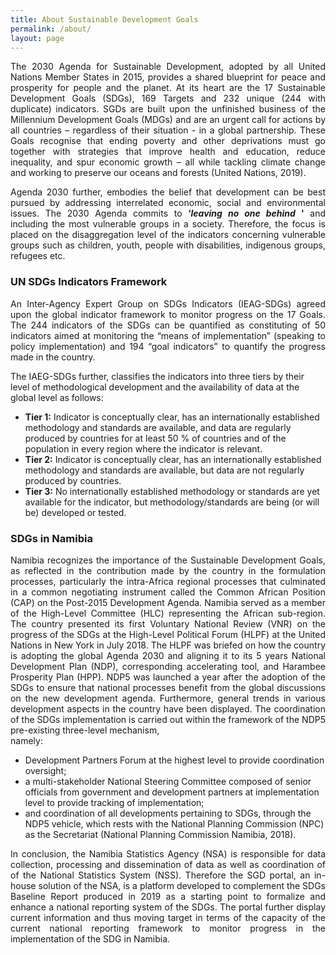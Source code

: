 ```yaml
---
title: About Sustainable Development Goals
permalink: /about/
layout: page
---
```

<div style="text-align: justify ">The 2030 Agenda for Sustainable Development, adopted by all United Nations Member States in 2015, provides a shared blueprint for peace and prosperity for people and the planet. At its heart are the 17 Sustainable Development Goals (SDGs), 169 Targets and 232 unique (244 with duplicate) indicators. SGDs are built upon the unfinished business of the Millennium Development Goals (MDGs) and are an urgent call for actions by all countries – regardless of their situation - in a global partnership. These Goals recognise that ending poverty and other deprivations must go together with strategies that improve health and education, reduce inequality, and spur economic growth – all while tackling climate change and working to preserve our oceans and forests (United Nations, 2019).

Agenda 2030 further, embodies the belief that development can be best pursued by addressing interrelated economic, social and environmental issues. The 2030 Agenda commits to **‘_leaving no one behind_ '** and including the most vulnerable groups in a society. Therefore, the focus is placed on the disaggregation level of the indicators concerning vulnerable groups such as children, youth, people with disabilities, indigenous groups, refugees etc.</div>

### UN SDGs Indicators Framework

<div style="text-align: justify ">An Inter-Agency Expert Group on SDGs Indicators (IEAG-SDGs) agreed upon the global indicator framework to monitor progress on the 17 Goals. The 244 indicators of the SDGs can be quantified as constituting of 50 indicators aimed at monitoring the “means of implementation” (speaking to policy implementation) and 194 “goal indicators” to quantify the progress made in the country.</div>

The IAEG-SDGs further, classifies the indicators into three tiers by their level of methodological development and the availability of data at the global level as follows:

- **Tier 1:** Indicator is conceptually clear, has an internationally established methodology and standards are available, and data are regularly produced by countries for at least 50 % of countries and of the population in every region where the indicator is relevant.
- **Tier 2:** Indicator is conceptually clear, has an internationally established methodology and standards are available, but data are not regularly produced by countries.
- **Tier 3:** No internationally established methodology or standards are yet available for the indicator, but methodology/standards are being (or will be) developed or tested.

### SDGs in Namibia 

<div style="text-align: justify ">Namibia recognizes the importance of the Sustainable Development Goals, as reflected in the contribution made by the country in the formulation processes, particularly the intra-Africa regional processes that culminated in a common negotiating instrument called the Common African Position (CAP) on the Post-2015 Development Agenda. Namibia served as a member of the High-Level Committee (HLC) representing the African sub-region. The country presented its first Voluntary National Review (VNR) on the progress of the SDGs at the High-Level Political Forum (HLPF) at the United Nations in New York in July 2018. The HLPF was briefed on how the country is adopting the global Agenda 2030 and aligning it to its 5 years National Development Plan (NDP), corresponding accelerating tool, and Harambee Prosperity Plan (HPP).  NDP5 was launched a year after the adoption of the SDGs to ensure that national processes benefit from the global discussions on the new development agenda. Furthermore, general trends in various development aspects in the country have been displayed. The coordination of the SDGs implementation is carried out within the framework of the NDP5 pre-existing three-level mechanism,</div> namely:

- Development Partners Forum at the highest level to provide coordination oversight; 
- a multi-stakeholder National Steering Committee composed of senior officials from government and development partners at implementation level to provide tracking of implementation; 
- and coordination of all developments pertaining to SDGs, through the NDP5 vehicle, which rests with the National Planning Commission (NPC) as the Secretariat (National Planning Commission Namibia, 2018). 

<div style="text-align: justify ">In conclusion, the Namibia Statistics Agency (NSA) is responsible for data collection, processing and dissemination of data as well as coordination of of the National Statistics System (NSS). Therefore the SGD portal, an in-house solution of the NSA, is a platform developed to complement the SDGs Baseline Report produced in 2019 as a starting point to formalize and enhance a national reporting system of the SDGs. The portal further display current information and thus moving target in terms of the capacity of the current national reporting framework to monitor progress in the implementation of the SDG in Namibia.</div>